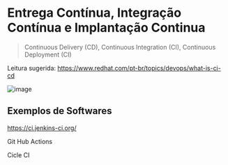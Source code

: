 # Entrega Contínua, Integração Contínua e Implantação Continua
> Continuous Delivery (CD), Continuous Integration (CI), Continuous Deployment (CI)

Leitura sugerida: https://www.redhat.com/pt-br/topics/devops/what-is-ci-cd

![image](https://user-images.githubusercontent.com/276077/147280187-78b11c90-50ea-4697-b90b-f30f3f3c6f92.png)






## Exemplos de Softwares

https://ci.jenkins-ci.org/

Git Hub Actions

Cicle CI
